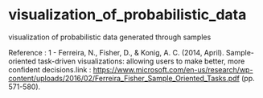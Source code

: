 # visualization_of_probabilistic_data
visualization of probabilistic data generated through samples

Reference :
1 - Ferreira, N., Fisher, D., & Konig, A. C. (2014, April). Sample-oriented task-driven visualizations: allowing users to make
better, more confident decisions.link : https://www.microsoft.com/en-us/research/wp-content/uploads/2016/02/Ferreira_Fisher_Sample_Oriented_Tasks.pdf (pp. 571-580).
